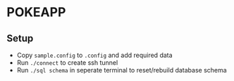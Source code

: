 # POKEAPP

## Setup

- Copy `sample.config` to `.config` and add required data
- Run `./connect` to create ssh tunnel
- Run `./sql schema` in seperate terminal to reset/rebuild database schema
